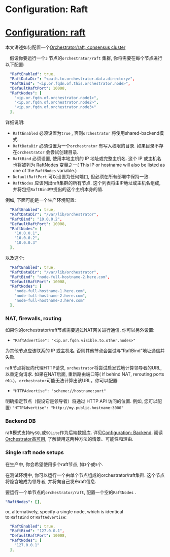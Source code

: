 # Configuration: Raft
# [Configuration: raft](https://github.com/openark/orchestrator/blob/master/docs/configuration-raft.md)
本文讲述如何配置一个[Orchestrator/raft, consensus cluster](https://github.com/Fanduzi/orchestrator-zh-doc/blob/master/Setup/%E9%83%A8%E7%BD%B2/Orchestrator%20raft%2C%20consensus%20cluster.md)

 假设你要运行一个`3` 节点的`orchestrator/raft` 集群, 你将需要在每个节点进行以下配置:

```yaml
  "RaftEnabled": true,
  "RaftDataDir": "<path.to.orchestrator.data.directory>",
  "RaftBind": "<ip.or.fqdn.of.this.orchestrator.node>",
  "DefaultRaftPort": 10008,
  "RaftNodes": [
    "<ip.or.fqdn.of.orchestrator.node1>",
    "<ip.or.fqdn.of.orchestrator.node2>",
    "<ip.or.fqdn.of.orchestrator.node3>"
  ],
```
详细说明:

* `RaftEnabled` 必须设置为`true` , 否则`orchestrator` 将使用shared-backend模式.
* `RaftDataDir` 必须设置为一个`orchestrator` 有写入权限的目录. 如果目录不存在`orchestrator` 会尝试创建目录.
* `RaftBind` 必须设置, 使用本地主机的 IP 地址或完整主机名.  这个 IP 或主机名也将被列为 RaftNodes 变量之一( This IP or hostname will also be listed as one of the `RaftNodes` variable.)
* `DefaultRaftPort` 可以设置为任何端口, 但必须在所有部署中保持一致.
* `RaftNodes` 应该列出raft集群的所有节点. 这个列表将由IP地址或主机名组成, 并将包括`RaftBind`中提出的这个主机本身的值.

例如, 下面可能是一个生产环境配置:

```yaml
  "RaftEnabled": true,
  "RaftDataDir": "/var/lib/orchestrator",
  "RaftBind": "10.0.0.2",
  "DefaultRaftPort": 10008,
  "RaftNodes": [
    "10.0.0.1",
    "10.0.0.2",
    "10.0.0.3"
  ],
```
以及这个:

```yaml
  "RaftEnabled": true,
  "RaftDataDir": "/var/lib/orchestrator",
  "RaftBind": "node-full-hostname-2.here.com",
  "DefaultRaftPort": 10008,
  "RaftNodes": [
    "node-full-hostname-1.here.com",
    "node-full-hostname-2.here.com",
    "node-full-hostname-3.here.com"
  ],
```
### NAT, firewalls, routing
如果你的orchestrator/raft节点需要通过NAT网关进行通信, 你可以另外设置:

* `"RaftAdvertise": "<ip.or.fqdn.visible.to.other.nodes>"`

为其他节点应该联系的 IP 或主机名. 否则其他节点会尝试与“RaftBind”地址通信并失败.

raft节点将反向代理HTTP请求, `orchestrator`将尝试启发式地计算领导者的URL, 以重定向请求. 如果在NAT后面, 重新路由端口等( If behind NAT, rerouting ports etc.)，`orchestrator`可能无法计算出该URL。你可以配置:

* `"HTTPAdvertise": "scheme://hostname:port"`

明确指定节点（假设它是领导者）将通过 HTTP API 访问的位置.  例如, 您可以配置:  `"HTTPAdvertise": "http://my.public.hostname:3000"`

### Backend DB
raft模式支持`MySQL`或`SQLite`作为后端数据库. 详见[Configuration: Backend](https://github.com/Fanduzi/orchestrator-zh-doc/blob/master/Setup/配置/Configuration%20%20Backend.md). 阅读[Orchestrator高可用](https://github.com/Fanduzi/orchestrator-zh-doc/blob/master/Deployment/Orchestrator高可用.md), 了解使用这两种方法的情景、可能性和理由.

### Single raft node setups
在生产中, 你会希望使用多个raft节点, 如`3`个或`5`个.

在测试环境中, 你可以运行一个由单个节点组成的orchestrator/raft集群. 这个节点将隐含地成为领导者, 并将向自己发布raft信息.

要运行一个单节点的`orchestrator/raft`, 配置一个空的`RaftNodes` .

```yaml
"RaftNodes": [],
```
or, alternatively, specify a single node, which is identical to `RaftBind` or `RaftAdvertise`:

```yaml
  "RaftEnabled": true,
  "RaftBind": "127.0.0.1",
  "DefaultRaftPort": 10008,
  "RaftNodes": [
    "127.0.0.1"
  ],
```
